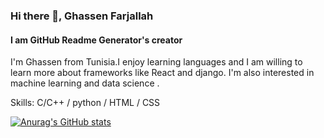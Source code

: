 
### Hi there 👋, Ghassen Farjallah
#### I am GitHub Readme Generator's creator
I'm Ghassen from Tunisia.I enjoy learning languages and I am willing to learn more about frameworks like React and django. I'm also interested in machine learning and data science .

Skills: C/C++ / python / HTML / CSS






[![Anurag's GitHub stats](https://github-readme-stats.vercel.app/api?username=GhassenFarjallah)](https://github.com/anuraghazra/github-readme-stats)

